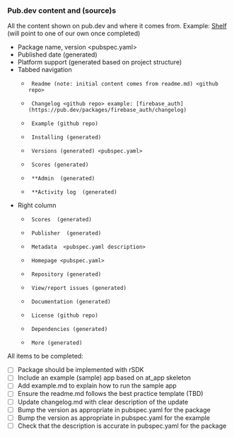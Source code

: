### Pub.dev content and (source)s
All the content shown on pub.dev and where it comes from. 
Example: [Shelf](https://pub.dev/packages/shelf) (will point to one of our own once completed)

- Package name, version <pubspec.yaml>
- Published date (generated)
- Platform support (generated based on project structure)
- Tabbed navigation
	-      Readme (note: initial content comes from readme.md) <github repo>
	-      Changelog <github repo> example: [firebase_auth](https://pub.dev/packages/firebase_auth/changelog)
	-      Example (github repo)
	-      Installing (generated)
	-      Versions (generated) <pubspec.yaml>
	-      Scores (generated)
	-      **Admin  (generated)
	-      **Activity log  (generated)

- Right column
	-      Scores  (generated)
	-      Publisher  (generated)
	-      Metadata  <pubspec.yaml description>
	-      Homepage <pubspec.yaml>
	-      Repository (generated)
	-      View/report issues (generated)
	-      Documentation (generated)
	-      License (github repo)
	-      Dependencies (generated)
	-      More (generated)

All items to be completed:
- [ ] Package should be implemented with rSDK
- [ ] Include an example (sample) app based on at_app skeleton
- [ ] Add example.md to explain how to run the sample app
- [ ] Ensure the readme.md follows the best practice template (TBD)
- [ ] Update changelog.md with clear description of the update
- [ ] Bump the version as appropriate in pubspec.yaml for the package
- [ ] Bump the version as appropriate in pubspec.yaml for the example
- [ ] Check that the description is accurate in pubspec.yaml for the package
